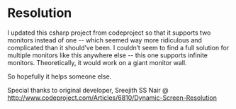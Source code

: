 # Resolution
I updated this csharp project from codeproject so that it supports two monitors instead of one -- which seemed way more ridiculous and complicated than it should’ve been. I couldn’t seem to find a full solution for multiple monitors like this anywhere else -- this one supports infinite monitors. Theoretically, it would work on a giant monitor wall. 

So hopefully it helps someone else. 

Special thanks to original developer, Sreejith SS Nair @ http://www.codeproject.com/Articles/6810/Dynamic-Screen-Resolution
